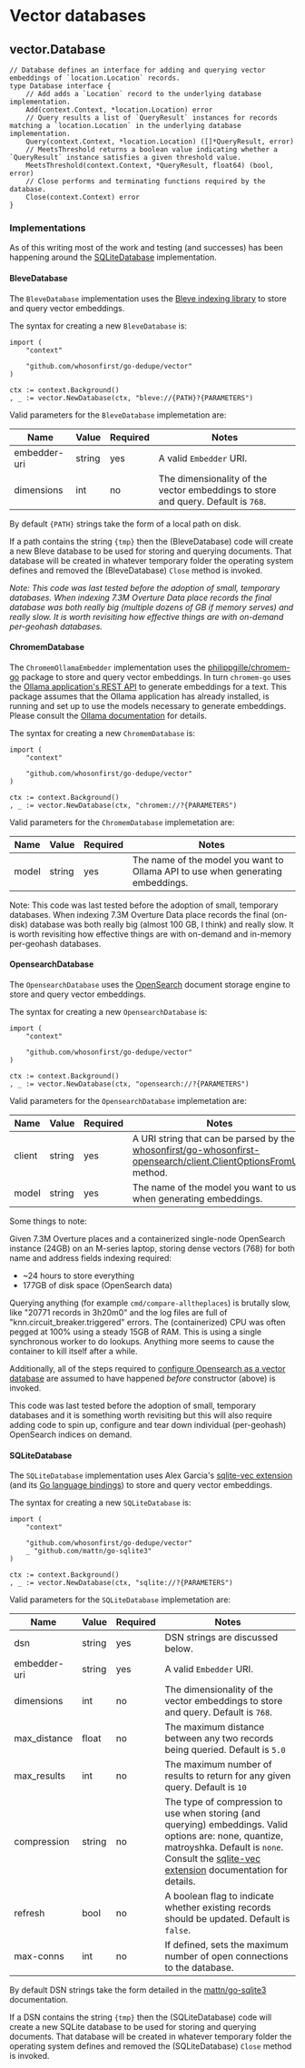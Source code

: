 # Vector databases

## vector.Database

```
// Database defines an interface for adding and querying vector embeddings of `location.Location` records.
type Database interface {
	// Add adds a `Location` record to the underlying database implementation.	
	Add(context.Context, *location.Location) error
	// Query results a list of `QueryResult` instances for records matching a `location.Location` in the underlying database implementation.
	Query(context.Context, *location.Location) ([]*QueryResult, error)
	// MeetsThreshold returns a boolean value indicating whether a `QueryResult` instance satisfies a given threshold value.
	MeetsThreshold(context.Context, *QueryResult, float64) (bool, error)
	// Close performs and terminating functions required by the database.		
	Close(context.Context) error
}
```

### Implementations

As of this writing most of the work and testing (and successes) has been happening around the [SQLiteDatabase](#) implementation.

#### BleveDatabase

The `BleveDatabase` implementation uses the [Bleve indexing library](https://github.com/blevesearch/bleve) to store and query vector embeddings.

The syntax for creating a new `BleveDatabase` is:

```
import (
	"context"
	
	"github.com/whosonfirst/go-dedupe/vector"
)

ctx := context.Background()
, _ := vector.NewDatabase(ctx, "bleve://{PATH}?{PARAMETERS")
```

Valid parameters for the `BleveDatabase` implemetation are:

| Name | Value | Required | Notes |
| --- | --- | --- | --- |
| embedder-uri | string | yes | A valid `Embedder` URI. |
| dimensions | int | no | The dimensionality of the vector embeddings to store and query. Default is `768`. |

By default `{PATH}` strings take the form of a local path on disk.

If a path contains the string `{tmp}` then the (BleveDatabase) code will create a new Bleve database to be used for storing and querying documents. That database will be created in whatever temporary folder the operating system defines and removed the (BleveDatabase) `Close` method is invoked.

_Note: This code was last tested before the adoption of small, temporary databases. When indexing 7.3M Overture Data place records the final database was both really big (multiple dozens of GB if memory serves) and really slow. It is worth revisiting how effective things are with on-demand per-geohash databases._

#### ChromemDatabase

The `ChromemOllamaEmbedder` implementation uses the [philippgille/chromem-go](https://github.com/philippgille/chromem-go) package to store and query vector embeddings. In turn `chromem-go` uses the [Ollama application's REST API](https://github.com/ollama/ollama?tab=readme-ov-file#rest-api) to generate embeddings for a text. This package assumes that the Ollama application has already installed, is running and set up to use the models necessary to generate embeddings. Please consult the [Ollama documentation](https://github.com/ollama/ollama) for details.

The syntax for creating a new `ChromemDatabase` is:

```
import (
	"context"
	
	"github.com/whosonfirst/go-dedupe/vector"
)

ctx := context.Background()
, _ := vector.NewDatabase(ctx, "chromem://?{PARAMETERS")
```

Valid parameters for the `ChromemDatabase` implemetation are:

| Name | Value | Required | Notes |
| --- | --- | --- | --- |
| model | string| yes | The name of the model you want to Ollama API to use when generating embeddings. |

Note: This code was last tested before the adoption of small, temporary databases. When indexing 7.3M Overture Data place records the final (on-disk) database was both really big (almost 100 GB, I think) and really slow. It is worth revisiting how effective things are with on-demand and in-memory per-geohash databases.

#### OpensearchDatabase

The `OpensearchDatabase` uses the [OpenSearch]() document storage engine to store and query vector embeddings.

The syntax for creating a new `OpensearchDatabase` is:

```
import (
	"context"
	
	"github.com/whosonfirst/go-dedupe/vector"
)

ctx := context.Background()
, _ := vector.NewDatabase(ctx, "opensearch://?{PARAMETERS")
```

Valid parameters for the `OpensearchDatabase` implemetation are:

| Name | Value | Required | Notes |
| --- | --- | --- | --- |
| client | string | yes | A URI string that can be parsed by the [whosonfirst/go-whosonfirst-opensearch/client.ClientOptionsFromURI](https://github.com/whosonfirst/go-whosonfirst-opensearch/blob/main/client/client.go#L40C6-L40C26) method. |
| model | string| yes | The name of the model you want to use when generating embeddings. |

Some things to note:

Given 7.3M Overture places and a containerized single-node OpenSearch instance (24GB) on an M-series laptop, storing dense vectors (768) for both name and address fields indexing required:

* ~24 hours to store everything
* 177GB of disk space (OpenSearch data)

Querying anything (for example `cmd/compare-alltheplaces`) is brutally slow, like "20771 records in 3h20m0" and the log files are full of "knn.circuit_breaker.triggered" errors. The (containerized) CPU was often pegged at 100% using a steady 15GB of RAM. This is using a single synchronous worker to do lookups. Anything more seems to cause the container to kill itself after a while.

Additionally, all of the steps required to [configure Opensearch as a vector database](https://opensearch.org/docs/latest/search-plugins/semantic-search/) are assumed to have happened _before_ constructor (above) is invoked.

This code was last tested before the adoption of small, temporary databases and it is something worth revisiting but this will also require adding code to spin up, configure and tear down individual (per-geohash) OpenSearch indices on demand.

#### SQLiteDatabase

The `SQLiteDatabase` implementation uses Alex Garcia's [sqlite-vec extension](https://alexgarcia.xyz/blog/2024/sqlite-vec-stable-release/index.html) (and its [Go language bindings](https://alexgarcia.xyz/sqlite-vec/go.html)) to store and query vector embeddings.

The syntax for creating a new `SQLiteDatabase` is:

```
import (
	"context"
	
	"github.com/whosonfirst/go-dedupe/vector"
	_ "github.com/mattn/go-sqlite3"
)

ctx := context.Background()
, _ := vector.NewDatabase(ctx, "sqlite://?{PARAMETERS")
```

Valid parameters for the `SQLiteDatabase` implemetation are:

| Name | Value | Required | Notes |
| --- | --- | --- | --- |
| dsn| string | yes | DSN strings are discussed below. |
| embedder-uri | string | yes | A valid `Embedder` URI. |
| dimensions | int | no | The dimensionality of the vector embeddings to store and query. Default is `768`. |
| max_distance | float | no | The maximum distance between any two records being queried. Default is `5.0` |
| max_results | int | no | The maximum number of results to return for any given query. Default is `10` |
| compression | string | no | The type of compression to use when storing (and querying) embeddings. Valid options are: none, quantize, matroyshka. Default is `none`. Consult the [sqlite-vec extension](https://alexgarcia.xyz/blog/2024/sqlite-vec-stable-release/index.html) documentation for details. |
| refresh | bool | no | A boolean flag to indicate whether existing records should be updated. Default is `false`. |
| max-conns | int | no | If defined, sets the maximum number of open connections to the database. |

By default DSN strings take the form detailed in the [mattn/go-sqlite3](https://github.com/mattn/go-sqlite3) documentation.

If a DSN contains the string `{tmp}` then the (SQLiteDatabase) code will create a new SQLite database to be used for storing and querying documents. That database will be created in whatever temporary folder the operating system defines and removed the (SQLiteDatabase) `Close` method is invoked.
